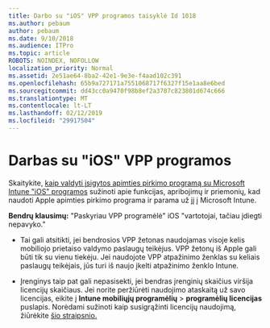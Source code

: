 ```yaml
---
title: Darbo su "iOS" VPP programos taisyklė Id 1018
ms.author: pebaum
author: pebaum
ms.date: 9/10/2018
ms.audience: ITPro
ms.topic: article
ROBOTS: NOINDEX, NOFOLLOW
localization_priority: Normal
ms.assetid: 2e51ae64-8ba2-42e1-9e3e-f4aad102c391
ms.openlocfilehash: 65b9a727171a7551068717f6327f15e1aa8e6bed
ms.sourcegitcommit: dd43cc0a9470f98b8ef2a3787c823801d674c666
ms.translationtype: MT
ms.contentlocale: lt-LT
ms.lasthandoff: 02/12/2019
ms.locfileid: "29917504"
---
```

# <a name="working-with-ios-vpp-applications"></a>Darbas su "iOS" VPP programos

Skaitykite, [kaip valdyti įsigytos apimties pirkimo programą su Microsoft Intune "iOS" programos](https://docs.microsoft.com/intune/vpp-apps-ios) sužinoti apie funkcijas, apribojimų ir priemonių, kad naudoti Apple apimties pirkimo programa ir parama už jį į Microsoft Intune. 
  
 **Bendrų klausimų:** "Paskyriau VPP programėlė" iOS "vartotojai, tačiau įdiegti nepavyko." 
  
- Tai gali atsitikti, jei bendrosios VPP žetonas naudojamas visoje kelis mobiliojo prietaiso valdymo paslaugų teikėjus. VPP žetonų iš Apple gali būti tik su vienu tiekėju. Jei naudojote VPP atpažinimo ženklas su keliais paslaugų teikėjais, jūs turi iš naujo įkelti atpažinimo ženklo Intune.
    
- Įrenginys taip pat gali nepasisekti, jei bendras įrenginių skaičius viršija licencijų skaičiaus. Jei norite peržiūrėti naudojimo ataskaitą už savo licencijas, eikite į **Intune mobiliųjų programėlių** \> **programėlių licencijas** puslapis. Norėdami sužinoti kaip susigrąžinti licencijų naudojimą, žiūrėkite [šio straipsnio.](https://docs.microsoft.com/intune/vpp-apps-ios#revoking-app-licenses-and-deleting-tokens)
    

